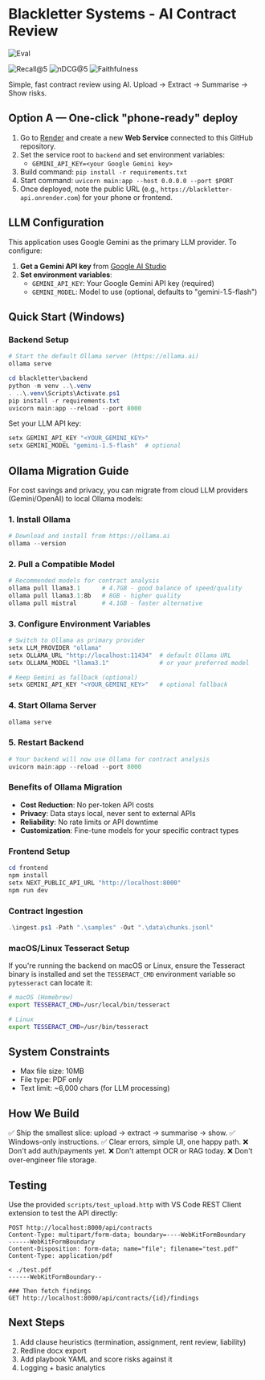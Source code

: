 # Blackletter Systems - AI Contract Review
![Eval](https://img.shields.io/endpoint?url=https://raw.githubusercontent.com/blackletter/blackletter/main/eval/results.json)

![Recall@5](https://img.shields.io/badge/Recall%405-1.00-brightgreen)
![nDCG@5](https://img.shields.io/badge/nDCG%405-1.00-brightgreen)
![Faithfulness](https://img.shields.io/badge/Faithfulness-1.00-brightgreen)

Simple, fast contract review using AI. Upload → Extract → Summarise → Show risks.

## Option A — One-click "phone-ready" deploy

1. Go to [Render](https://render.com) and create a new **Web Service** connected to this GitHub repository.
2. Set the service root to `backend` and set environment variables:
   - `GEMINI_API_KEY=<your Google Gemini key>`
3. Build command: `pip install -r requirements.txt`
4. Start command: `uvicorn main:app --host 0.0.0.0 --port $PORT`
5. Once deployed, note the public URL (e.g., `https://blackletter-api.onrender.com`) for your phone or frontend.

## LLM Configuration

This application uses Google Gemini as the primary LLM provider. To configure:

1. **Get a Gemini API key** from [Google AI Studio](https://makersuite.google.com/app/apikey)
2. **Set environment variables**:
   - `GEMINI_API_KEY`: Your Google Gemini API key (required)
   - `GEMINI_MODEL`: Model to use (optional, defaults to "gemini-1.5-flash")

## Quick Start (Windows)

### Backend Setup

```powershell
# Start the default Ollama server (https://ollama.ai)
ollama serve

cd blackletter\backend
python -m venv ..\.venv
. ..\.venv\Scripts\Activate.ps1
pip install -r requirements.txt
uvicorn main:app --reload --port 8000
```

Set your LLM API key:

```powershell
setx GEMINI_API_KEY "<YOUR_GEMINI_KEY>"
setx GEMINI_MODEL "gemini-1.5-flash"  # optional
```

## Ollama Migration Guide

For cost savings and privacy, you can migrate from cloud LLM providers (Gemini/OpenAI) to local Ollama models:

### 1. Install Ollama
```powershell
# Download and install from https://ollama.ai
ollama --version
```

### 2. Pull a Compatible Model
```powershell
# Recommended models for contract analysis
ollama pull llama3.1      # 4.7GB - good balance of speed/quality
ollama pull llama3.1:8b   # 8GB - higher quality
ollama pull mistral       # 4.1GB - faster alternative
```

### 3. Configure Environment Variables
```powershell
# Switch to Ollama as primary provider
setx LLM_PROVIDER "ollama"
setx OLLAMA_URL "http://localhost:11434"  # default Ollama URL
setx OLLAMA_MODEL "llama3.1"              # or your preferred model

# Keep Gemini as fallback (optional)
setx GEMINI_API_KEY "<YOUR_GEMINI_KEY>"   # optional fallback
```

### 4. Start Ollama Server
```powershell
ollama serve
```

### 5. Restart Backend
```powershell
# Your backend will now use Ollama for contract analysis
uvicorn main:app --reload --port 8000
```

### Benefits of Ollama Migration
- **Cost Reduction**: No per-token API costs
- **Privacy**: Data stays local, never sent to external APIs
- **Reliability**: No rate limits or API downtime
- **Customization**: Fine-tune models for your specific contract types

### Frontend Setup

```powershell
cd frontend
npm install
setx NEXT_PUBLIC_API_URL "http://localhost:8000"
npm run dev
```

### Contract Ingestion

```powershell
.\ingest.ps1 -Path ".\samples" -Out ".\data\chunks.jsonl"
```

### macOS/Linux Tesseract Setup

If you're running the backend on macOS or Linux, ensure the Tesseract
binary is installed and set the `TESSERACT_CMD` environment variable so
`pytesseract` can locate it:

```bash
# macOS (Homebrew)
export TESSERACT_CMD=/usr/local/bin/tesseract

# Linux
export TESSERACT_CMD=/usr/bin/tesseract
```

## System Constraints

- Max file size: 10MB
- File type: PDF only
- Text limit: ~6,000 chars (for LLM processing)

## How We Build

✅ Ship the smallest slice: upload → extract → summarise → show.
✅ Windows-only instructions.
✅ Clear errors, simple UI, one happy path.
❌ Don't add auth/payments yet.
❌ Don't attempt OCR or RAG today.
❌ Don't over-engineer file storage.

## Testing

Use the provided `scripts/test_upload.http` with VS Code REST Client extension to test the API directly:

```http
POST http://localhost:8000/api/contracts
Content-Type: multipart/form-data; boundary=----WebKitFormBoundary
------WebKitFormBoundary
Content-Disposition: form-data; name="file"; filename="test.pdf"
Content-Type: application/pdf

< ./test.pdf
------WebKitFormBoundary--

### Then fetch findings
GET http://localhost:8000/api/contracts/{id}/findings
```

## Next Steps

1. Add clause heuristics (termination, assignment, rent review, liability)
2. Redline docx export
3. Add playbook YAML and score risks against it
4. Logging + basic analytics
